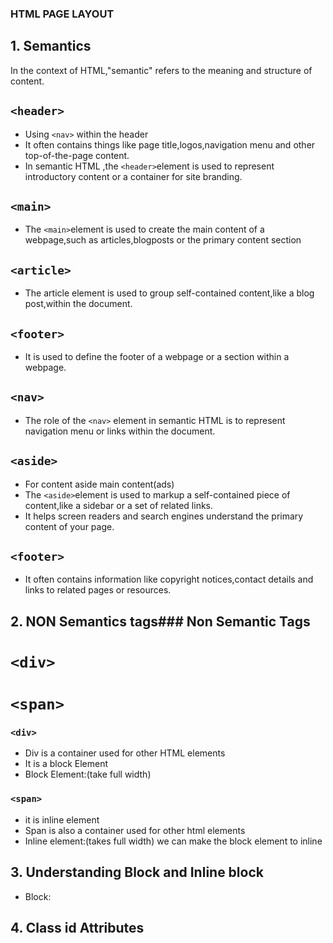 ### HTML PAGE LAYOUT 
## 1. Semantics
In the context of HTML,"semantic" refers to the meaning and structure of content.
## `<header>`
- Using `<nav>` within the header
- It often contains things like page title,logos,navigation menu and other top-of-the-page content.
- In semantic HTML ,the `<header>`element is used to represent introductory content or a container for site branding.
## `<main>`
- The `<main>`element is used to create the main content of a webpage,such as articles,blogposts or the primary content section
## `<article>`
- The article element is used to group self-contained content,like a blog post,within the document.
## `<footer>`
- It is used to define the footer of a webpage or a section within a webpage.
## `<nav>`
- The role of the `<nav>` element in semantic HTML is to represent navigation menu or links within the document.
## `<aside>`
- For content aside main content(ads)
- The `<aside>`element is used to markup a self-contained piece of content,like a sidebar or a set of related links.
- It helps screen readers and search engines understand the primary content of your page.
## `<footer>`
- It often contains information like copyright notices,contact details and links to related pages or resources.

## 2. NON Semantics tags### Non Semantic Tags
# `<div>`
# `<span>`

### `<div>`
- Div is a container used for other HTML elements
- It is a block Element
- Block Element:(take full width)

### `<span>`
-  it is inline element
- Span is also a container used for other   html  elements
-  Inline element:(takes full width)
we can make the block element to inline

## 3. Understanding Block and Inline block
- Block: 
## 4. Class id Attributes
